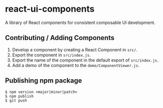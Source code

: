 # react-ui-components

A library of React components for consistent composable UI development.

## Contributing / Adding Components

1. Develop a component by creating a React Component in `src/`.
2. Export the component in `src/index.js`.
3. Export the name of the component in the default export of `src/index.js`.
4. Add a demo of the component to the `demo/ComponentViewer.js`.

## Publishing npm package

```
$ npm version <major|minor|patch>
$ npm publish
$ git push
```